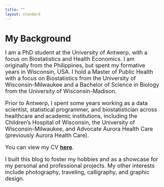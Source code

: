```yaml
---
title: ""
layout: standard
---
```


# My Background

<font size="4">I am a PhD student at the University of Antwerp, with a focus on Biostatistics and Health Economics. I am originally from the Philippines, but spent my formative years in Wisconsin, USA. I hold a Master of Public Health with a focus on Biostatistics from the University of Wisconsin-Milwaukee and a Bachelor of Science in Biology from the University of Wisconsin-Madison.

Prior to Antwerp, I spent some years working as a data scientist, statistical programmer, and biostatistician across healthcare and academic institutions, including the Children’s Hospital of Wisconsin, the University of Wisconsin-Milwaukee, and Advocate Aurora Health Care (previously Aurora Health Care).

You can view my CV <a href = "https://drive.google.com/file/d/1KnZiR3A9OGfgaFZCE9zijibo9EO-Yty9/view?usp=sharing">**here**</a>.

I built this blog to foster my hobbies and as a showcase for my personal and professional projects. My other interests include photography, traveling, calligraphy, and graphic design.</font>


